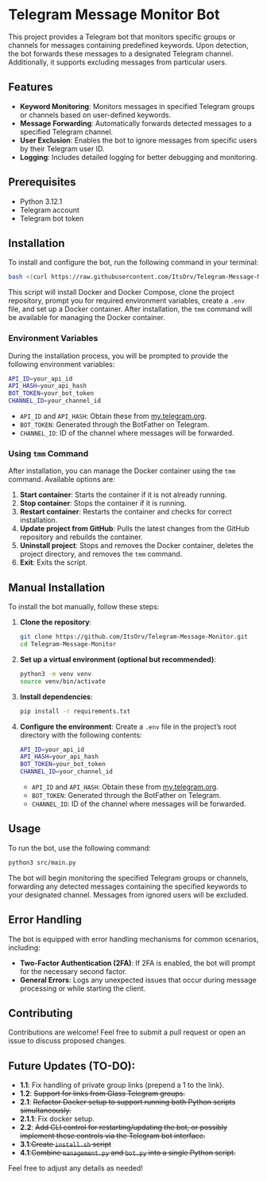 
# Telegram Message Monitor Bot

This project provides a Telegram bot that monitors specific groups or channels for messages containing predefined keywords. Upon detection, the bot forwards these messages to a designated Telegram channel. Additionally, it supports excluding messages from particular users.

## Features

- **Keyword Monitoring**: Monitors messages in specified Telegram groups or channels based on user-defined keywords.
- **Message Forwarding**: Automatically forwards detected messages to a specified Telegram channel.
- **User Exclusion**: Enables the bot to ignore messages from specific users by their Telegram user ID.
- **Logging**: Includes detailed logging for better debugging and monitoring.

## Prerequisites

- Python 3.12.1
- Telegram account
- Telegram bot token

## Installation

To install and configure the bot, run the following command in your terminal:

```bash
bash <(curl https://raw.githubusercontent.com/ItsOrv/Telegram-Message-Monitor/main/install.sh)
```

This script will install Docker and Docker Compose, clone the project repository, prompt you for required environment variables, create a `.env` file, and set up a Docker container. After installation, the `tmm` command will be available for managing the Docker container.

### Environment Variables

During the installation process, you will be prompted to provide the following environment variables:

```bash
API_ID=your_api_id
API_HASH=your_api_hash
BOT_TOKEN=your_bot_token
CHANNEL_ID=your_channel_id
```

- `API_ID` and `API_HASH`: Obtain these from [my.telegram.org](https://my.telegram.org).
- `BOT_TOKEN`: Generated through the BotFather on Telegram.
- `CHANNEL_ID`: ID of the channel where messages will be forwarded.

### Using `tmm` Command

After installation, you can manage the Docker container using the `tmm` command. Available options are:

1. **Start container**: Starts the container if it is not already running.
2. **Stop container**: Stops the container if it is running.
3. **Restart container**: Restarts the container and checks for correct installation.
4. **Update project from GitHub**: Pulls the latest changes from the GitHub repository and rebuilds the container.
5. **Uninstall project**: Stops and removes the Docker container, deletes the project directory, and removes the `tmm` command.
6. **Exit**: Exits the script.

## Manual Installation

To install the bot manually, follow these steps:

1. **Clone the repository**:
   ```bash
   git clone https://github.com/ItsOrv/Telegram-Message-Monitor.git
   cd Telegram-Message-Monitor
   ```

2. **Set up a virtual environment (optional but recommended)**:
   ```bash
   python3 -m venv venv
   source venv/bin/activate
   ```

3. **Install dependencies**:
   ```bash
   pip install -r requirements.txt
   ```

4. **Configure the environment**:
   Create a `.env` file in the project’s root directory with the following contents:
   ```bash
   API_ID=your_api_id
   API_HASH=your_api_hash
   BOT_TOKEN=your_bot_token
   CHANNEL_ID=your_channel_id
   ```
   - `API_ID` and `API_HASH`: Obtain these from [my.telegram.org](https://my.telegram.org).
   - `BOT_TOKEN`: Generated through the BotFather on Telegram.
   - `CHANNEL_ID`: ID of the channel where messages will be forwarded.

## Usage

To run the bot, use the following command:

```bash
python3 src/main.py
```

The bot will begin monitoring the specified Telegram groups or channels, forwarding any detected messages containing the specified keywords to your designated channel. Messages from ignored users will be excluded.

## Error Handling

The bot is equipped with error handling mechanisms for common scenarios, including:

- **Two-Factor Authentication (2FA)**: If 2FA is enabled, the bot will prompt for the necessary second factor.
- **General Errors**: Logs any unexpected issues that occur during message processing or while starting the client.

## Contributing

Contributions are welcome! Feel free to submit a pull request or open an issue to discuss proposed changes.

## Future Updates (TO-DO):

- **1.1**: Fix handling of private group links (prepend a 1 to the link).
- **1.2**: ~~Support for links from Glass Telegram groups.~~
- **2.1**: ~~Refactor Docker setup to support running both Python scripts simultaneously.~~
- **2.1.1**: Fix docker setup.
- **2.2**: ~~Add CLI control for restarting/updating the bot, or possibly implement these controls via the Telegram bot interface.~~
- **3.1**:~~Create `install.sh` script~~
- **4.1**:~~Combine `management.py` and `bot.py` into a single Python script.‍‍~~


Feel free to adjust any details as needed!
